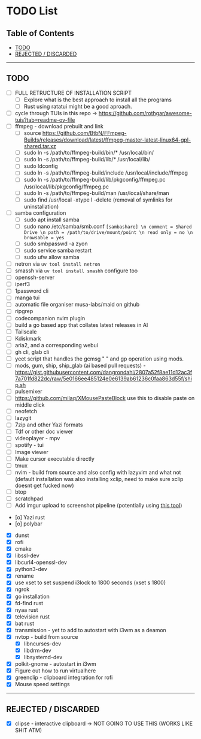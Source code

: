 # TODO List

## Table of Contents
- [TODO](#todo)
- [REJECTED / DISCARDED](#rejected--discarded)

---

## TODO
- [ ] FULL RETRUCTURE OF INSTALLATION SCRIPT
    - [ ] Explore what is the best approach to install all the programs
    - [ ] Rust using ratatui might be a good aproach.

- [ ] cycle through TUIs in this repo -> https://github.com/rothgar/awesome-tuis?tab=readme-ov-file
- [ ] ffmpeg - download prebuilt and link
    - [ ] source https://github.com/BtbN/FFmpeg-Builds/releases/download/latest/ffmpeg-master-latest-linux64-gpl-shared.tar.xz
    - [ ] sudo ln -s /path/to/ffmpeg-build/bin/* /usr/local/bin/
    - [ ] sudo ln -s /path/to/ffmpeg-build/lib/* /usr/local/lib/
    - [ ] sudo ldconfig
    - [ ] sudo ln -s /path/to/ffmpeg-build/include /usr/local/include/ffmpeg
    - [ ] sudo ln -s /path/to/ffmpeg-build/lib/pkgconfig/ffmpeg.pc /usr/local/lib/pkgconfig/ffmpeg.pc
    - [ ] sudo ln -s /path/to/ffmpeg-build/man /usr/local/share/man
    - [ ] sudo find /usr/local -xtype l -delete (removal of symlinks for uninstallation)
- [ ] samba configuration
    - [ ] sudo apt install samba
    - [ ] sudo nano /etc/samba/smb.conf ```[sambashare] \n comment = Shared Drive \n path = /path/to/drive/mount/point \n read only = no \n browsable = yes```
    - [ ] sudo smbpasswd -a zyon
    - [ ] sudo service samba restart
    - [ ] sudo ufw allow samba
- [ ] netron via `uv tool install netron`
- [ ] smassh via `uv tool install smashh` configure too
- [ ] openssh-server
- [ ] iperf3
- [ ] 1password cli
- [ ] manga tui
- [ ] automatic file organiser musa-labs/maid on github
- [ ] ripgrep
- [ ] codecompanion nvim plugin
- [ ] build a go based app that collates latest releases in AI
- [ ] Tailscale
- [ ] Kdiskmark
- [ ] aria2, and a corresponding webui
- [ ] gh cli, glab cli
- [ ] yeet script that handles the gcmsg " " and gp operation using mods.
- [ ] mods, gum, ship, ship_glab (ai based pull requests) - https://gist.githubusercontent.com/dangrondahl/2807a52f8ae11d12ac3f7a701fd822dc/raw/5e0166ee485124e0e6139ab61236c0faa863d55f/ship.sh
- [ ] pulsemixer
- [ ] https://github.com/milaq/XMousePasteBlock use this to disable paste on middle click
- [ ] neofetch
- [ ] lazygit
- [ ] 7zip and other Yazi formats
- [ ] Tdf or other doc viewer
- [ ] videoplayer - mpv
- [ ] spotify - tui
- [ ] Image viewer
- [ ] Make cursor executable directly
- [ ] tmux
- [ ] nvim - build from source and also config with lazyvim and what not (default installation was also installing xclip, need to make sure xclip doesnt get fucked now)
- [ ] btop
- [ ] scratchpad
- [ ] Add imgur upload to screenshot pipeline (potentially using [this tool](https://github.com/jomo/imgur-screenshot))
- [o] Yazi rust
- [o] polybar
- [x] dunst
- [x] rofi
- [x] cmake
- [x] libssl-dev
- [x] libcurl4-openssl-dev
- [x] python3-dev
- [x] rename
- [x] use xset to set suspend i3lock to 1800 seconds (xset s 1800) 
- [x] ngrok
- [x] go installation
- [x] fd-find rust
- [x] nyaa rust
- [x] television rust
- [x] bat rust
- [x] transmission - yet to add to autostart with i3wm as a deamon
- [x] nvtop - build from source
    - [x] libncurses-dev
    - [x] libdrm-dev 
    - [x] libsystemd-dev
- [x] polkit-gnome - autostart in i3wm
- [x] Figure out how to run virtualhere
- [x] greenclip - clipboard integration for rofi
- [x] Mouse speed settings

---

## REJECTED / DISCARDED
- [x] clipse - interactive clipboard -> NOT GOING TO USE THIS (WORKS LIKE SHIT ATM)
